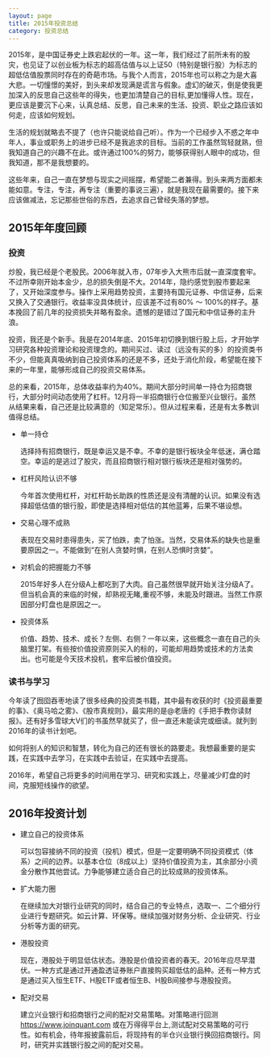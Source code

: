 ```yaml
---
layout: page
title: 2015年投资总结
category: 投资总结
---
```


2015年，是中国证券史上跌宕起伏的一年。这一年，我们经过了前所未有的股灾，也见证了以创业板为标志的超高估值与以上证50（特别是银行股）为标志的超低估值股票同时存在的奇葩市场。与我个人而言，2015年也可以称之为是大喜大悲。一切憧憬的美好，到头来却发现满是谎言与假象。虚幻的破灭，倒是使我更加深入的反思自己这些年的得失，也更加清楚自己的目标,更加懂得人性。现在，更应该是要沉下心来，认真总结、反思，自己未来的生活、投资、职业之路应该如何走，应该如何规划。

生活的规划就略去不提了（也许只能说给自己听）。作为一个已经步入不惑之年中年人，事业或职务上的进步已经不是我追求的目标。当前的工作虽然驾轻就熟，但我知道自己的兴趣不在此。或许通过100%的努力，能够获得别人眼中的成功，但我知道，那不是我想要的。

这些年来，自己一直在梦想与现实之间摇摆，希望能二者兼得。到头来两方面都未能如意。专注，专注，再专注（重要的事说三遍），就是我现在最需要的。接下来应该做减法，忘记那些世俗的东西，去追求自己曾经失落的梦想。

## 2015年年度回顾

### 投资

炒股，我已经是个老股民。2006年就入市，07年步入大熊市后就一直深度套牢。不过所幸刚开始本金少，总的损失倒是不大。2014年，隐约感觉到股市要起来了，又开始深度参与。操作上采用趋势投资，主要持有国元证券、中信证券，后来又换入了交通银行。收益率没具体统计，应该差不过有80% ～ 100%的样子。基本挽回了前几年的投资损失并略有盈余。遗憾的是错过了国元和中信证券的主升浪。

投资，我还是个新手。我是在2014年底、2015年初切换到银行股上后，才开始学习研究各种投资理论和投资理念的。期间买过、读过（远没有买的多）的投资类书不少，但能真真吸纳到自己投资体系的还是不多，还处于消化阶段，希望能在接下来的一年里，能够形成自己的投资交易体系。

总的来看，2015年，总体收益率约为40%。期间大部分时间单一持仓为招商银行，大部分时间动态使用了杠杆。12月将一半招商银行仓位搬至兴业银行。虽然从结果来看，自己还是比较满意的（知足常乐）。但从过程来看，还是有太多教训值得总结。

* 单一持仓

  选择持有招商银行，既是幸运又是不幸。不幸的是银行板块全年低迷，满仓踏空。幸运的是逃过了股灾，而且招商银行相对银行板块还是相对强势的。

* 杠杆风险认识不够

  今年首次使用杠杆，对杠杆助长助跌的性质还是没有清醒的认识。如果没有选择超低估值的银行股，即使是选择相对低估的其他蓝筹，后果不堪设想。

* 交易心理不成熟

  表现在交易时患得患失，买了怕跌，卖了怕涨。当然，交易体系的缺失也是重要原因之一。不能做到“在别人贪婪时惧，在别人恐惧时贪婪”。

* 对机会的把握能力不够

  2015年好多人在分级A上都吃到了大肉。自己虽然很早就开始关注分级A了。但当机会真的来临的时候，却熟视无睹,重视不够，未能及时跟进。当然工作原因部分盯盘也是原因之一。

* 投资体系

  价值、趋势、技术、成长？左侧、右侧？一年以来，这些概念一直在自己的头脑里打架。有些按价值投资原则买入的标的，可能却用趋势或技术的方法卖出。也可能是今天技术投机，套牢后被价值投资。

### 读书与学习

今年读了囫囵吞枣地读了很多经典的投资类书籍，其中最有收获的时《投资最重要的事》、《奥马哈之雾》、《股市真规则》，最实用的是@老唐的《手把手教你读财报》。还有好多雪球大V们的书虽然早就买了，但一直还未能读完或细读。就列到2016年的读书计划吧。

如何将别人的知识和智慧，转化为自己的还有很长的路要走。我想最重要的是实践，在实践中去学习，在实践中去验证，在实践中去提高。

2016年，希望自己将更多的时间用在学习、研究和实践上，尽量减少盯盘的时间，克服短线操作的欲望。

## 2016年投资计划

* 建立自己的投资体系

  可以包容接纳不同的投资（投机）模式，但是一定要明确不同投资模式（体系）之间的边界。以基本仓位（8成以上）坚持价值投资为主，其余部分小资金分散作其他尝试。力争能够建立适合自己的比较成熟的投资体系。

* 扩大能力圈

  在继续加大对银行业研究的同时，结合自己的专业特点，选取一、二个细分行业进行专题研究。如云计算、环保等。继续加强对财务分析、企业研究、行业分析等方面的研究。

* 港股投资

  现在，港股处于明显低估状态。港股是价值投资者的春天。2016年应尽早潜伏。一种方式是通过开通盈透证券账户直接购买超低估的品种。还有一种方式是通过买入恒生ETF、H股ETF或者恒生B、H股B间接参与港股投资。

* 配对交易

  建立兴业银行和招商银行之间的配对交易策略。对策略进行回测 <https://www.joinquant.com> 或在万得得平台上,测试配对交易策略的可行性。如有机会，待年报披露前后，将现持有的半仓兴业银行换回招商银行。同时，研究并实践银行股之间的配对交易。

